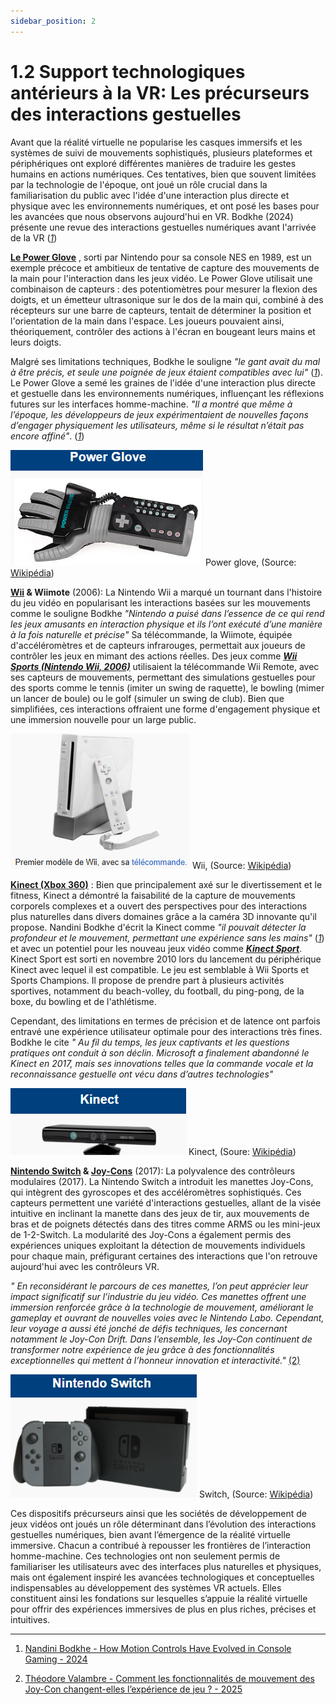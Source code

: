 ```yaml
---
sidebar_position: 2
---
```


# 1.2 Support technologiques antérieurs à la VR: Les précurseurs des interactions gestuelles

Avant que la réalité virtuelle ne popularise les casques immersifs et les systèmes de suivi de mouvements sophistiqués, plusieurs plateformes et périphériques ont exploré différentes manières de traduire les gestes humains en actions numériques. Ces tentatives, bien que souvent limitées par la technologie de l'époque, ont joué un rôle crucial dans la familiarisation du public avec l'idée d'une interaction plus directe et physique avec les environnements numériques, et ont posé les bases pour les avancées que nous observons aujourd'hui en VR. Bodkhe (2024) présente une revue des interactions gestuelles numériques avant l'arrivée de la VR (_[1](https://sdlccorp.com/post/how-motion-controls-have-evolved-in-console-gaming/)_)

**[Le Power Glove](https://electronics.howstuffworks.com/nintendo-power-glove.htm)** , sorti par Nintendo pour sa console NES en 1989, est un exemple précoce et ambitieux de tentative de capture des mouvements de la main pour l'interaction dans les jeux vidéo. Le Power Glove utilisait une combinaison de capteurs : des potentiomètres pour mesurer la flexion des doigts, et un émetteur ultrasonique sur le dos de la main qui, combiné à des récepteurs sur une barre de capteurs, tentait de déterminer la position et l'orientation de la main dans l'espace. Les joueurs pouvaient ainsi, théoriquement, contrôler des actions à l'écran en bougeant leurs mains et leurs doigts.

Malgré ses limitations techniques, Bodkhe le souligne _"le gant avait du mal à être précis, et seule une poignée de jeux étaient compatibles avec lui"_ (_[1](https://sdlccorp.com/post/how-motion-controls-have-evolved-in-console-gaming/)_). Le Power Glove a semé les graines de l'idée d'une interaction plus directe et gestuelle dans les environnements numériques, influençant les réflexions futures sur les interfaces homme-machine. _"Il a montré que même à l’époque, les développeurs de jeux expérimentaient de nouvelles façons d’engager physiquement les utilisateurs, même si le résultat n’était pas encore affiné"_. (_[1](https://sdlccorp.com/post/how-motion-controls-have-evolved-in-console-gaming/)_)

![Le Power Glove, 1989](./powerglove.png) Power glove, (Source: [Wikipédia](https://fr.wikipedia.org/wiki/Power_Glove))

**[Wii](https://www.nintendo.com/fr-fr/Wii/Wii-94559.html?srsltid=AfmBOoojl8VbI0NYJLr1CUQ9KnhxV2TxCLV9bAOezmeZwP2--uSeTKLo) & Wiimote** (2006): La Nintendo Wii a marqué un tournant dans l'histoire du jeu vidéo en popularisant les interactions basées sur les mouvements comme le souligne Bodkhe _"Nintendo a puisé dans l’essence de ce qui rend les jeux amusants en interaction physique et ils l’ont exécuté d’une manière à la fois naturelle et précise"_ Sa télécommande, la Wiimote, équipée d'accéléromètres et de capteurs infrarouges, permettait aux joueurs de contrôler les jeux en mimant des actions réelles. Des jeux comme _**[Wii Sports (Nintendo Wii, 2006)](https://fr.wikipedia.org/wiki/Wii_Sports)**_ utilisaient la télécommande Wii Remote, avec ses capteurs de mouvements, permettant des simulations gestuelles pour des sports comme le tennis (imiter un swing de raquette), le bowling (mimer un lancer de boule) ou le golf (simuler un swing de club). Bien que simplifiées, ces interactions offraient une forme d'engagement physique et une immersion nouvelle pour un large public.

![Wii 2006](./wii.png) Wii, (Source: [Wikipédia](https://fr.wikipedia.org/wiki/Wii))

**[Kinect (Xbox 360)](https://fr.wikipedia.org/wiki/Kinect)** : Bien que principalement axé sur le divertissement et le fitness, Kinect a démontré la faisabilité de la capture de mouvements corporels complexes et a ouvert des perspectives pour des interactions plus naturelles dans divers domaines grâce a la caméra 3D innovante qu'il propose. Nandini Bodkhe d'écrit la Kinect comme _"il pouvait détecter la profondeur et le mouvement, permettant une expérience sans les mains"_ (_[1](https://sdlccorp.com/post/how-motion-controls-have-evolved-in-console-gaming/)_) et avec un potentiel pour les nouveau jeux vidéo comme _**[Kinect Sport](https://fr.wikipedia.org/wiki/Kinect_Sports)**_. Kinect Sport est sorti en novembre 2010 lors du lancement du périphérique Kinect avec lequel il est compatible.
Le jeu est semblable à Wii Sports et Sports Champions. Il propose de prendre part à plusieurs activités sportives, notamment du beach-volley, du football, du ping-pong, de la boxe, du bowling et de l'athlétisme.

Cependant, des limitations en termes de précision et de latence ont parfois entravé une expérience utilisateur optimale pour des interactions très fines. Bodkhe le cite _" Au fil du temps, les jeux captivants et les questions pratiques ont conduit à son déclin. Microsoft a finalement abandonné le Kinect en 2017, mais ses innovations telles que la commande vocale et la reconnaissance gestuelle ont vécu dans d’autres technologies"_

![Kinect (Xbox 360)](./kinect.png) Kinect, (Soure: [Wikipédia](https://fr.wikipedia.org/wiki/Kinect))

**[Nintendo Switch](https://fr.wikipedia.org/wiki/Nintendo_Switch) & [Joy-Cons](https://fr.wikipedia.org/wiki/Joy-Con)** (2017): La polyvalence des contrôleurs modulaires (2017). La Nintendo Switch a introduit les manettes Joy-Cons, qui intègrent des gyroscopes et des accéléromètres sophistiqués. Ces capteurs permettent une variété d'interactions gestuelles, allant de la visée intuitive en inclinant la manette dans des jeux de tir, aux mouvements de bras et de poignets détectés dans des titres comme ARMS ou les mini-jeux de 1-2-Switch. La modularité des Joy-Cons a également permis des expériences uniques exploitant la détection de mouvements individuels pour chaque main, préfigurant certaines des interactions que l'on retrouve aujourd'hui avec les contrôleurs VR.

_" En reconsidérant le parcours de ces manettes, l’on peut apprécier leur impact significatif sur l’industrie du jeu vidéo. Ces manettes offrent une immersion renforcée grâce à la technologie de mouvement, améliorant le gameplay et ouvrant de nouvelles voies avec le Nintendo Labo. Cependant, leur voyage a aussi été jonché de défis techniques, les concernant notamment le Joy-Con Drift. Dans l’ensemble, les Joy-Con continuent de transformer notre expérience de jeu grâce à des fonctionnalités exceptionnelles qui mettent à l’honneur innovation et interactivité."_ [(2)](https://techgame-fr.com/gaming/comment-les-fonctionnalites-de-mouvement-des-joy-con-changent-elles-lexperience-de-jeu/)

![Nintendo Switch 2017](./switch.png) Switch, (Source: [Wikipédia](https://fr.wikipedia.org/wiki/Nintendo_Switch))

Ces dispositifs précurseurs ainsi que les sociétés de développement de jeux vidéos ont joués un rôle déterminant dans l’évolution des interactions gestuelles numériques, bien avant l’émergence de la réalité virtuelle immersive. Chacun a contribué à repousser les frontières de l’interaction homme-machine. Ces technologies ont non seulement permis de familiariser les utilisateurs avec des interfaces plus naturelles et physiques, mais ont également inspiré les avancées technologiques et conceptuelles indispensables au développement des systèmes VR actuels. Elles constituent ainsi les fondations sur lesquelles s’appuie la réalité virtuelle pour offrir des expériences immersives de plus en plus riches, précises et intuitives.

---

1. [Nandini Bodkhe - How Motion Controls Have Evolved in Console Gaming - 2024](https://sdlccorp.com/post/how-motion-controls-have-evolved-in-console-gaming/)

2. [Théodore Valambre - Comment les fonctionnalités de mouvement des Joy-Con changent-elles l’expérience de jeu ? - 2025](https://techgame-fr.com/gaming/comment-les-fonctionnalites-de-mouvement-des-joy-con-changent-elles-lexperience-de-jeu/)
